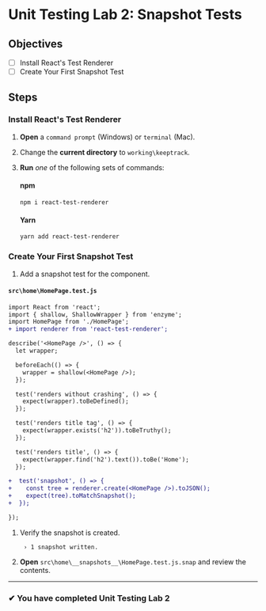 # Unit Testing Lab 2: Snapshot Tests

## Objectives

- [ ] Install React's Test Renderer
- [ ] Create Your First Snapshot Test

## Steps

### Install React's Test Renderer

1. **Open** a `command prompt` (Windows) or `terminal` (Mac).
1. Change the **current directory** to `working\keeptrack`.
1. **Run** _one_ of the following sets of commands:

   #### npm

   ```shell
   npm i react-test-renderer
   ```

   #### Yarn

   ```shell
   yarn add react-test-renderer
   ```

### Create Your First Snapshot Test

1. Add a snapshot test for the component.

#### `src\home\HomePage.test.js`

```diff
import React from 'react';
import { shallow, ShallowWrapper } from 'enzyme';
import HomePage from './HomePage';
+ import renderer from 'react-test-renderer';

describe('<HomePage />', () => {
  let wrapper;

  beforeEach(() => {
    wrapper = shallow(<HomePage />);
  });

  test('renders without crashing', () => {
    expect(wrapper).toBeDefined();
  });

  test('renders title tag', () => {
    expect(wrapper.exists('h2')).toBeTruthy();
  });

  test('renders title', () => {
    expect(wrapper.find('h2').text()).toBe('Home');
  });

+  test('snapshot', () => {
+    const tree = renderer.create(<HomePage />).toJSON();
+    expect(tree).toMatchSnapshot();
+  });

});
```

1. Verify the snapshot is created.

   ```shell
    › 1 snapshot written.
   ```
1. **Open** `src\home\__snapshots__\HomePage.test.js.snap` and review the contents.

---

### &#10004; You have completed Unit Testing Lab 2
